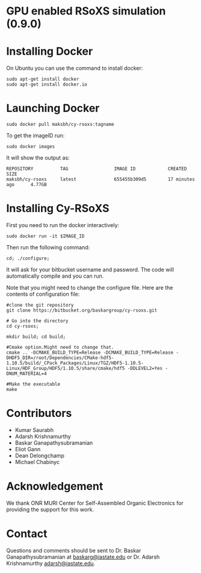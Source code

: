 GPU enabled RSoXS simulation (0.9.0)
====================================

Installing Docker
=================

On Ubuntu you can use the command to install docker:

```
sudo apt-get install docker
sudo apt-get install docker.io 
```

Launching Docker
================
`sudo docker pull maksbh/cy-rsoxs:tagname`

To get the imageID run:

`sudo docker images`

It will show the output as:

```
REPOSITORY          TAG                 IMAGE ID            CREATED             SIZE
maksbh/cy-rsoxs     latest              655455b309d5        17 minutes ago      4.77GB
```

Installing Cy-RSoXS
====================

First you need to run the docker interactively:

`sudo docker run -it $IMAGE_ID`


Then run the following command:
```
cd; ./configure;
```

It will ask for your bitbucket username and password. The code will automatically compile and you can run.

Note that you might need to change the configure file. Here are the contents of configuration file:

```
#clone the git repository
git clone https://bitbucket.org/baskargroup/cy-rsoxs.git

# Go into the directory
cd cy-rsoxs;

mkdir build; cd build;

#Cmake option.Might need to change that.
cmake .. -DCMAKE_BUILD_TYPE=Release -DCMAKE_BUILD_TYPE=Release -DHDF5_DIR=/root/Dependencies/CMake-hdf5-1.10.5/build/_CPack_Packages/Linux/TGZ/HDF5-1.10.5-Linux/HDF_Group/HDF5/1.10.5/share/cmake/hdf5 -DDLEVEL2=Yes -DNUM_MATERIAL=4

#Make the executable
make
```



Contributors
============
* Kumar Saurabh
* Adarsh Krishnamurthy
* Baskar Ganapathysubramanian
* Eliot Gann
* Dean Delongchamp
* Michael Chabinyc

Acknowledgement
===============
We thank ONR MURI Center for Self-Assembled Organic Electronics for providing the support for this work.

Contact
=======
Questions and comments should be sent to Dr. Baskar Ganapathysubramanian at [baskarg@iastate.edu](mailto:baskarg@iastate.edu) or Dr.  Adarsh Krishnamurthy [adarsh@iastate.edu](mailto:adarsh@iastate.edu).
